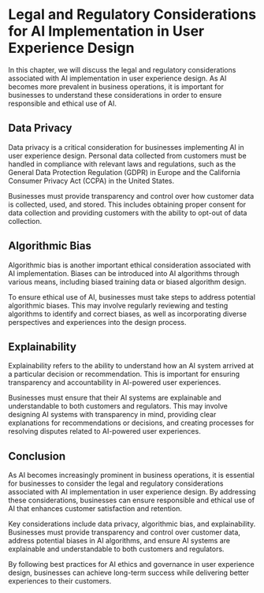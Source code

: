 Legal and Regulatory Considerations for AI Implementation in User Experience Design
===================================================================================================================================================

In this chapter, we will discuss the legal and regulatory considerations associated with AI implementation in user experience design. As AI becomes more prevalent in business operations, it is important for businesses to understand these considerations in order to ensure responsible and ethical use of AI.

Data Privacy
------------

Data privacy is a critical consideration for businesses implementing AI in user experience design. Personal data collected from customers must be handled in compliance with relevant laws and regulations, such as the General Data Protection Regulation (GDPR) in Europe and the California Consumer Privacy Act (CCPA) in the United States.

Businesses must provide transparency and control over how customer data is collected, used, and stored. This includes obtaining proper consent for data collection and providing customers with the ability to opt-out of data collection.

Algorithmic Bias
----------------

Algorithmic bias is another important ethical consideration associated with AI implementation. Biases can be introduced into AI algorithms through various means, including biased training data or biased algorithm design.

To ensure ethical use of AI, businesses must take steps to address potential algorithmic biases. This may involve regularly reviewing and testing algorithms to identify and correct biases, as well as incorporating diverse perspectives and experiences into the design process.

Explainability
--------------

Explainability refers to the ability to understand how an AI system arrived at a particular decision or recommendation. This is important for ensuring transparency and accountability in AI-powered user experiences.

Businesses must ensure that their AI systems are explainable and understandable to both customers and regulators. This may involve designing AI systems with transparency in mind, providing clear explanations for recommendations or decisions, and creating processes for resolving disputes related to AI-powered user experiences.

Conclusion
----------

As AI becomes increasingly prominent in business operations, it is essential for businesses to consider the legal and regulatory considerations associated with AI implementation in user experience design. By addressing these considerations, businesses can ensure responsible and ethical use of AI that enhances customer satisfaction and retention.

Key considerations include data privacy, algorithmic bias, and explainability. Businesses must provide transparency and control over customer data, address potential biases in AI algorithms, and ensure AI systems are explainable and understandable to both customers and regulators.

By following best practices for AI ethics and governance in user experience design, businesses can achieve long-term success while delivering better experiences to their customers.
